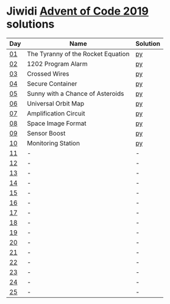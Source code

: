 # Jiwidi [Advent of Code 2019](https://adventofcode.com/2019) solutions

|Day|Name|Solution|
|---|---|---|
|[01](https://adventofcode.com/2019/day/1)|The Tyranny of the Rocket Equation|[py](day01/main.py)|
|[02](https://adventofcode.com/2019/day/2)|1202 Program Alarm|[py](day02/main.py)|
|[03](https://adventofcode.com/2019/day/3)|Crossed Wires|[py](day03/main.py)|
|[04](https://adventofcode.com/2019/day/4)|Secure Container|[py](day04/main.py)|
|[05](https://adventofcode.com/2019/day/5)|Sunny with a Chance of Asteroids|[py](day05/main.py)|
|[06](https://adventofcode.com/2019/day/6)|Universal Orbit Map|[py](day06/main.py)|
|[07](https://adventofcode.com/2019/day/7)|Amplification Circuit|[py](day07/main.py)|
|[08](https://adventofcode.com/2019/day/8)|Space Image Format|[py](day08/main.py)|
|[09](https://adventofcode.com/2019/day/9)|Sensor Boost|[py](day09/main.py)|
|[10](https://adventofcode.com/2019/day/10)|Monitoring Station|[py](day10/main.py)|
|[11](https://adventofcode.com/2019/day/11)|-|-|
|[12](https://adventofcode.com/2019/day/12)|-|-|
|[13](https://adventofcode.com/2019/day/13)|-|-|
|[14](https://adventofcode.com/2019/day/14)|-|-|
|[15](https://adventofcode.com/2019/day/15)|-|-|
|[16](https://adventofcode.com/2019/day/16)|-|-|
|[17](https://adventofcode.com/2019/day/17)|-|-|
|[18](https://adventofcode.com/2019/day/18)|-|-|
|[19](https://adventofcode.com/2019/day/19)|-|-|
|[20](https://adventofcode.com/2019/day/20)|-|-|
|[21](https://adventofcode.com/2019/day/21)|-|-|
|[22](https://adventofcode.com/2019/day/22)|-|-|
|[23](https://adventofcode.com/2019/day/23)|-|-|
|[24](https://adventofcode.com/2019/day/24)|-|-|
|[25](https://adventofcode.com/2019/day/25)|-|-|